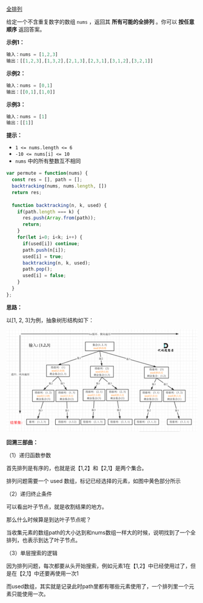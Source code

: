<a href="https://leetcode-cn.com/problems/permutations/" target="_blank">全排列</a>

给定一个不含重复数字的数组 `nums` ，返回其 **所有可能的全排列** 。你可以 **按任意顺序** 返回答案。

**示例1：**

```js
输入：nums = [1,2,3]
输出：[[1,2,3],[1,3,2],[2,1,3],[2,3,1],[3,1,2],[3,2,1]]
```

**示例2：**

```js
输入：nums = [0,1]
输出：[[0,1],[1,0]]
```

**示例3：**

```js
输入：nums = [1]
输出：[[1]]
```

**提示：**

- `1 <= nums.length <= 6`
- `-10 <= nums[i] <= 10`
- `nums` 中的所有整数互不相同



```js
var permute = function(nums) {
  const res = [], path = [];
  backtracking(nums, nums.length, [])
  return res;

  function backtracking(n, k, used) {
    if(path.length === k) {
      res.push(Array.from(path));
      return;
    }
    for(let i=0; i<k; i++) {
      if(used[i]) continue;
      path.push(n[i]);
      used[i] = true;
      backtracking(n, k, used);
      path.pop();
      used[i] = false;
    }
  }
};
```



**思路：**

以[1, 2, 3]为例，抽象树形结构如下：

<img src="./assets/回溯1.png" alt="回溯1" />



**回溯三部曲：**

（1）递归函数参数

首先排列是有序的，也就是说【1,2】和【2,1】是两个集合。

排列问题需要一个 used 数组，标记已经选择的元素，如图中黄色部分所示



（2）递归终止条件

可以看出叶子节点，就是收割结果的地方。

那么什么时候算是到达叶子节点呢？

当收集元素的数组path的大小达到和nums数组一样大的时候，说明找到了一个全排列，也表示到达了叶子节点。



（3）单层搜索的逻辑

因为排列问题，每次都要从头开始搜索，例如元素1在【1,2】中已经使用过了，但是在【2,1】中还要再使用一次1

而used数组，其实就是记录此时path里都有哪些元素使用了，一个排列里一个元素只能使用一次。





